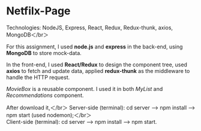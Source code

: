 # Netfilx-Page
Technologies: NodeJS, Express, React, Redux, Redux-thunk, axios, MongoDB＜/br＞

For this assignment, I used **node.js** and **express** in the back-end, using **MongoDB** to store mock-data. 

In the front-end, I used **React/Redux** to design the component tree, used **axios** to fetch and update data, applied **redux-thunk** as the middleware to handle the HTTP request.

*MovieBox* is a reusable component. I used it in both *MyList* and *Recommendations* component.


After download it,＜/br＞
Server-side (terminal): cd server --> npm install --> npm start (used nodemon);＜/br＞  
Client-side (terminal): cd server --> npm install --> npm start. 


